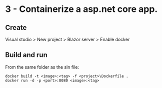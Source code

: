 # 3 - Containerize a asp.net core app.

## Create
Visual studio > New project > Blazor server > Enable docker

## Build and run
From the same folder as the sln file:
```
docker build -t <image>:<tag> -f <project>\Dockerfile .
docker run -d -p <port>:8080 <image>:<tag>
```
